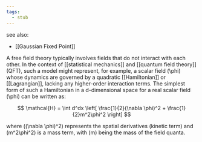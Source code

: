 ```yaml
---
tags:
  - stub
---
```

see also:
- [[Gaussian Fixed Point]]

A free field theory typically involves fields that do not interact with each other. In the context of [[statistical mechanics]] and [[quantum field theory]] (QFT), such a model might represent, for example, a scalar field \(\phi\) whose dynamics are governed by a quadratic [[Hamiltonian]] or [[Lagrangian]], lacking any higher-order interaction terms. The simplest form of such a Hamiltonian in a d-dimensional space for a real scalar field \(\phi\) can be written as:

$$ \mathcal{H} = \int d^dx \left[ \frac{1}{2}(\nabla \phi)^2 + \frac{1}{2}m^2\phi^2 \right] $$

where \((\nabla \phi)^2\) represents the spatial derivatives (kinetic term) and \(m^2\phi^2\) is a mass term, with \(m\) being the mass of the field quanta.